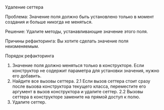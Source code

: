 Удаление сеттера

Проблема: Значение поля должно быть установлено только в момент создания и больше никогда не меняться.

Решение: Удалите методы, устанавливающие значение этого поля.

Причины рефакторинга: Вы хотите сделать значение поля неизменяемым.

Порядок рефакторинга

1. Значение поля должно меняться только в конструкторе. Если конструктор не содержит параметра для установки значения, нужно его добавить.
2. Найдите все вызовы сеттера.
2.1 Если вызов сеттера стоит сразу после вызова конструктора текущего класса, переместите его аргумент в вызов конструктора и удалите сеттер.
2.2 Вызовы сеттера в конструкторе замените на прямой доступ к полю.
3. Удалите сеттер.
